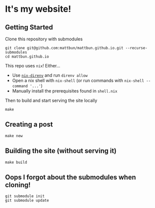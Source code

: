 # It's my website!

## Getting Started

Clone this repository with submodules

```shell
git clone git@github.com:mattbun/mattbun.github.io.git --recurse-submodules
cd mattbun.github.io
```

This repo uses `nix`! Either...

* Use [`nix-direnv`](https://github.com/nix-community/nix-direnv) and run `direnv allow`
* Open a nix shell with `nix-shell` (or run commands with `nix-shell --command '...'`)
* Manually install the prerequisites found in `shell.nix`

Then to build and start serving the site locally

```shell
make
```

## Creating a post

```shell
make new
```

## Building the site (without serving it)

```shell
make build
```

## Oops I forgot about the submodules when cloning!

```shell
git submodule init
git submodule update
```
